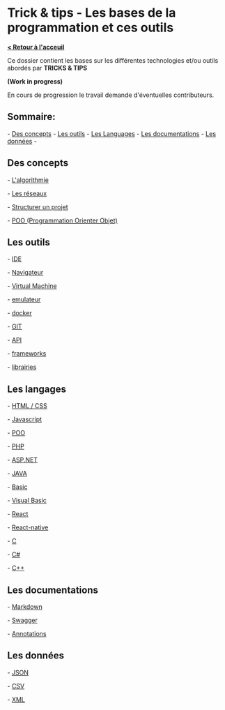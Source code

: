 # Trick & tips - Les bases de la programmation et ces outils

**[< Retour à l'acceuil](/README.md)**

Ce dossier contient les bases sur les différentes technologies et/ou outils abordés par **TRICKS & TIPS**

**(Work in progress)**

En cours de progression le travail demande d'éventuelles contributeurs.
## Sommaire:
\- [Des concepts](#concept) - [Les outils](#utils) - [Les Languages](#languages) - [Les documentations](#docs) - [Les données](#data) -

## Des concepts <a id="concepts"></a>

 \- [L'algorithmie](concepts/algo.md)

 \- [Les réseaux](concepts/network.md)

 \- [Structurer un projet](concepts/structure.md)

 \- [POO (Programmation Orienter Objet)](concepts/poo.md)

## Les outils <a id="utils"></a>
 \- [IDE](tools/ide.md)

 \- [Navigateur](tools/navigator.md)

 \- [Virtual Machine](tools/vm.md)

 \- [emulateur](etools/mulator.md)

 \- [docker](tools/docker.md)

 \- [GIT](tools/git.md)

 \- [API](tools/api.md)

 \- [frameworks](tools/framework.md)

 \- [librairies](tools/library.md)

## Les langages <a id="languages"></a>

 \- [HTML / CSS](code/html-css.md)

 \- [Javascript](code/javascript.md)

 \- [POO](code/poo.md)

 \- [PHP](code/php.md)

 \- [ASP.NET](code/aspdotnet.md)

 \- [JAVA](code/java.md)

 \- [Basic](code/basic.md)

 \- [Visual Basic](code/vb.md)

 \- [React](code/react.md)

 \- [React-native](code/react-native.md)

 \- [C](code/c.md)

 \- [C#](code/csharp.md)

 \- [C++](code/cpp.md)

## Les documentations <a id="docs"></a>

 \- [Markdown](docs/markdown.md)

 \- [Swagger](docs/swagger.md)

 \- [Annotations](docs/annotation.md)

 ## Les données <a id="data"></a>


 \- [JSON](data/json.md)

 \- [CSV](data/csv.md)

 \- [XML](data/xml.md)